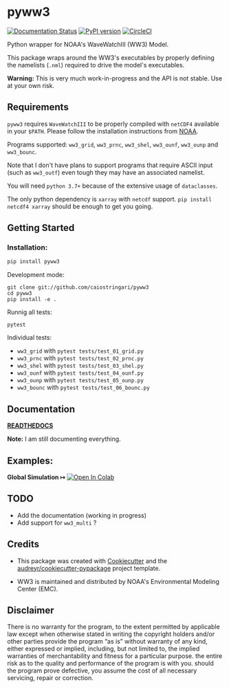 # pyww3

[![Documentation Status](https://readthedocs.org/projects/pyww3/badge/?version=latest)](https://pyww3.readthedocs.io/en/latest/?badge=latest) [![PyPI version](https://badge.fury.io/py/pyww3.svg)](https://badge.fury.io/py/pyww3) [![CircleCI](https://circleci.com/gh/caiostringari/pyww3/tree/main.svg?style=svg)](https://circleci.com/gh/caiostringari/pyww3/tree/main)

Python wrapper for NOAA's WaveWatchIII (WW3) Model.

This package wraps around the WW3's executables by properly defining the namelists (``.nml``) required to drive the model's executables.

**Warning:** This is very much work-in-progress and the API is not stable. Use at your own risk.


## Requirements


``pyww3`` requires ``WaveWatchIII`` to be properly compiled with `netCDF4` available in your ``$PATH``. Please follow the installation instructions from [NOAA](https://github.com/NOAA-EMC/WW3/wiki/Quick-Start/).


Programs supported: `ww3_grid`, `ww3_prnc`, `ww3_shel`, `ww3_ounf`, `ww3_ounp` and `ww3_bounc`.

Note that I don't have plans to support programs that require ASCII input (such as `ww3_outf`) even tough they may have an associated namelist.

You will need `python 3.7+` because of the extensive usage of `dataclasses`.

The only python dependency is `xarray` with `netcdf` support. `pip install netcdf4 xarray` should be enough to get you going.


## Getting Started


### Installation:

```bash
pip install pyww3
```

Development mode:

```
git clone git://github.com/caiostringari/pyww3
cd pyww3
pip install -e .
```

Runnig all tests:

```
pytest
```

Individual tests:

- `ww3_grid` with `pytest tests/test_01_grid.py`
- `ww3_prnc` with `pytest tests/test_02_prnc.py`
- `ww3_shel` with `pytest tests/test_03_shel.py`
- `ww3_ounf` with `pytest tests/test_04_ounf.py`
- `ww3_ounp` with `pytest tests/test_05_ounp.py`
- `ww3_bounc` with `pytest tests/test_06_bounc.py`


## Documentation

[**READTHEDOCS**](https://pyww3.readthedocs.io/en/latest/)

**Note:** I am still documenting everything.

## Examples:

**Global Simulation ↦** [![Open In Colab](https://colab.research.google.com/assets/colab-badge.svg)](https://colab.research.google.com/drive/1Py-aMvTMxDiyjpPXBoIe5eQx8iRm47zF?usp=sharing)


## TODO

- Add the documentation (working in progress)
- Add support for ``ww3_multi`` ?


## Credits

- This package was created with [Cookiecutter](https://github.com/audreyr/cookiecutter) and the [audreyr/cookiecutter-pypackage](https://github.com/audreyr/cookiecutter-pypackage) project template.

- WW3 is maintained and distributed by NOAA's Environmental Modeling Center (EMC).

## Disclaimer

There is no warranty for the program, to the extent permitted by applicable law except when otherwise stated in writing the copyright holders and/or other parties provide the program “as is” without warranty of any kind, either expressed or implied, including, but not limited to, the implied warranties of merchantability and fitness for a particular purpose. the entire risk as to the quality and performance of the program is with you. should the program prove defective, you assume the cost of all necessary servicing, repair or correction.
